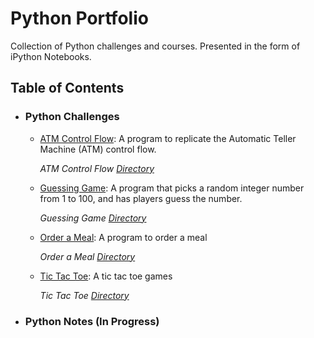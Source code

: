 # Python Portfolio
Collection of Python challenges and courses.
Presented in the form of iPython Notebooks.

## Table of Contents

- ### Python Challenges

	- [ATM Control Flow](https://github.com/mch-fauzy/Python/blob/main/Challenges/ATM/ATM.ipynb): A program to replicate the Automatic Teller Machine (ATM) control flow.
	 
	    _ATM Control Flow [Directory](https://github.com/mch-fauzy/Python/tree/main/Challenges/ATM)_
	   
	- [Guessing Game](https://github.com/mch-fauzy/Python/blob/main/Challenges/Guessing_Game/Guessing_Game.ipynb): A program that picks a random integer number from 1 to 100, and has players guess the number.
	 
	    _Guessing Game [Directory](https://github.com/mch-fauzy/Python/tree/main/Challenges/Guessing_Game)_

	- [Order a Meal](https://github.com/mch-fauzy/Python/blob/main/Challenges/Order_a_Meal/Order_a_Meal.ipynb): A program to order a meal
	
	
	    _Order a Meal [Directory](https://github.com/mch-fauzy/Python/tree/main/Challenges/Order_a_Meal)_
	
	- [Tic Tac Toe](https://github.com/mch-fauzy/Python/blob/main/Challenges/Tic_Tac_Toe/Tic_Tac_Toe.ipynb): A tic tac toe games
	
	
	    _Tic Tac Toe [Directory](https://github.com/mch-fauzy/Python/tree/main/Challenges/Tic_Tac_Toe)_
	    
	    
- ### Python Notes (In Progress)
	    


	
